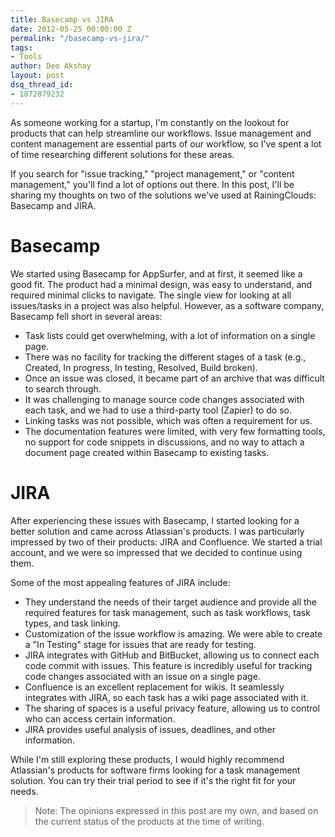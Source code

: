```yaml
---
title: Basecamp vs JIRA
date: 2012-05-25 00:00:00 Z
permalink: "/basecamp-vs-jira/"
tags:
- Tools
author: Deo Akshay
layout: post
dsq_thread_id:
- 1872879232
---
```


As someone working for a startup, I'm constantly on the lookout for products that can help streamline our workflows. Issue management and content management are essential parts of our workflow, so I've spent a lot of time researching different solutions for these areas.

If you search for "issue tracking," "project management," or "content management," you'll find a lot of options out there. In this post, I'll be sharing my thoughts on two of the solutions we've used at RainingClouds: Basecamp and JIRA.

# Basecamp

We started using Basecamp for AppSurfer, and at first, it seemed like a good fit. The product had a minimal design, was easy to understand, and required minimal clicks to navigate. The single view for looking at all issues/tasks in a project was also helpful.
However, as a software company, Basecamp fell short in several areas:

- Task lists could get overwhelming, with a lot of information on a single page.
- There was no facility for tracking the different stages of a task (e.g., Created, In progress, In testing, Resolved, Build broken).
- Once an issue was closed, it became part of an archive that was difficult to search through.
- It was challenging to manage source code changes associated with each task, and we had to use a third-party tool (Zapier) to do so.
- Linking tasks was not possible, which was often a requirement for us.
- The documentation features were limited, with very few formatting tools, no support for code snippets in discussions, and no way to attach a document page created within Basecamp to existing tasks.

# JIRA

After experiencing these issues with Basecamp, I started looking for a better solution and came across Atlassian's products. I was particularly impressed by two of their products: JIRA and Confluence. We started a trial account, and we were so impressed that we decided to continue using them.

Some of the most appealing features of JIRA include:

- They understand the needs of their target audience and provide all the required features for task management, such as task workflows, task types, and task linking.
- Customization of the issue workflow is amazing. We were able to create a "In Testing" stage for issues that are ready for testing.
- JIRA integrates with GitHub and BitBucket, allowing us to connect each code commit with issues. This feature is incredibly useful for tracking code changes associated with an issue on a single page.
- Confluence is an excellent replacement for wikis. It seamlessly integrates with JIRA, so each task has a wiki page associated with it.
- The sharing of spaces is a useful privacy feature, allowing us to control who can access certain information.
- JIRA provides useful analysis of issues, deadlines, and other information.

While I'm still exploring these products, I would highly recommend Atlassian's products for software firms looking for a task management solution. You can try their trial period to see if it's the right fit for your needs.

> Note: The opinions expressed in this post are my own, and based on the current status of the products at the time of writing.
